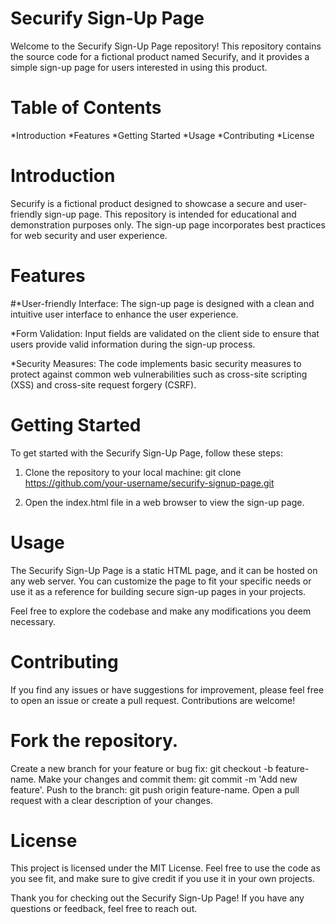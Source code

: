 
# Securify Sign-Up Page #
Welcome to the Securify Sign-Up Page repository! This repository contains the source code for a fictional product named Securify, and it provides a simple sign-up page for users interested in using this product.

# Table of Contents
*Introduction
*Features
*Getting Started
*Usage
*Contributing
*License

# Introduction
Securify is a fictional product designed to showcase a secure and user-friendly sign-up page. This repository is intended for educational and demonstration purposes only. The sign-up page incorporates best practices for web security and user experience.

# Features
#*User-friendly Interface: The sign-up page is designed with a clean and intuitive user interface to enhance the user experience.

*Form Validation: Input fields are validated on the client side to ensure that users provide valid information during the sign-up process.

*Security Measures: The code implements basic security measures to protect against common web vulnerabilities such as cross-site scripting (XSS) and cross-site request forgery (CSRF).

# Getting Started
To get started with the Securify Sign-Up Page, follow these steps:

1. Clone the repository to your local machine:
git clone https://github.com/your-username/securify-signup-page.git

2. Open the index.html file in a web browser to view the sign-up page.

# Usage
The Securify Sign-Up Page is a static HTML page, and it can be hosted on any web server. You can customize the page to fit your specific needs or use it as a reference for building secure sign-up pages in your projects.

Feel free to explore the codebase and make any modifications you deem necessary.

# Contributing
If you find any issues or have suggestions for improvement, please feel free to open an issue or create a pull request. Contributions are welcome!

# Fork the repository.
Create a new branch for your feature or bug fix: git checkout -b feature-name.
Make your changes and commit them: git commit -m 'Add new feature'.
Push to the branch: git push origin feature-name.
Open a pull request with a clear description of your changes.
# License
This project is licensed under the MIT License. Feel free to use the code as you see fit, and make sure to give credit if you use it in your own projects.

Thank you for checking out the Securify Sign-Up Page! If you have any questions or feedback, feel free to reach out.
